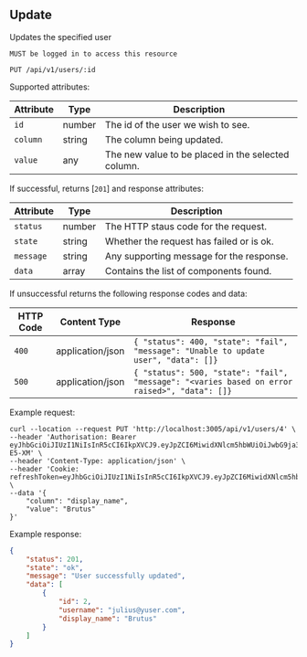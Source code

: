 ## Update
Updates the specified user

`MUST be logged in to access this resource`

```plaintext
PUT /api/v1/users/:id
```

Supported attributes:

| Attribute                | Type     | Description           |
|--------------------------|----------|-----------------------|
| `id`            | number | The id of the user we wish to see. |
| `column`            | string | The column being updated. |
| `value`            | any | The new value to be placed in the selected column. |

If successful, returns [`201`] and response attributes:

| Attribute                | Type     | Description           |
|--------------------------|----------|-----------------------|
| `status`            | number | The HTTP staus code for the request. |
| `state`            | string | Whether the request has failed or is ok. |
| `message`            | string | Any supporting message for the response. |
| `data`            | array | Contains the list of components found. |

If unsuccessful returns the following response codes and data:

| HTTP Code                 | Content Type   | Response        |
|---------------------------|----------------|-----------------|
| `400`                     | application/json | `{ "status": 400, "state": "fail", "message": "Unable to update user", "data": []}`|
| `500`                     | application/json | `{ "status": 500, "state": "fail", "message": "<varies based on error raised>", "data": []}`|

Example request:

```shell
curl --location --request PUT 'http://localhost:3005/api/v1/users/4' \
--header 'Authorisation: Bearer eyJhbGciOiJIUzI1NiIsInR5cCI6IkpXVCJ9.eyJpZCI6MiwidXNlcm5hbWUiOiJwbG9ja3llckBnb29nbGVtYWlsLmNvbSIsImRpc3BsYXlfbmFtZSI6IlBhdWwiLCJsYXN0X2xvZ29uIjpudWxsLCJpYXQiOjE3MzQwMTIxMzMsImV4cCI6MTczNDAxMjQzM30.Tpfdqu_Oy1QO8D6t6b4tuD1jIZKBToUrzVAwQ-E5-XM' \
--header 'Content-Type: application/json' \
--header 'Cookie: refreshToken=eyJhbGciOiJIUzI1NiIsInR5cCI6IkpXVCJ9.eyJpZCI6MiwidXNlcm5hbWUiOiJwbG9ja3llckBnb29nbGVtYWlsLmNvbSIsImRpc3BsYXlfbmFtZSI6IlBhdWwiLCJsYXN0X2xvZ29uIjpudWxsLCJpYXQiOjE3MzQwMTIxMzMsImV4cCI6MTczNDA5ODUzM30.szpFE6zOTnDl4EgGYssBdEx84CHLsTB7xWWktRU7BoE' \
--data '{
    "column": "display_name",
    "value": "Brutus"
}'
```

Example response:

```json
{
    "status": 201,
    "state": "ok",
    "message": "User successfully updated",
    "data": [
        {
            "id": 2,
            "username": "julius@yuser.com",
            "display_name": "Brutus"
        }
    ]
}
```